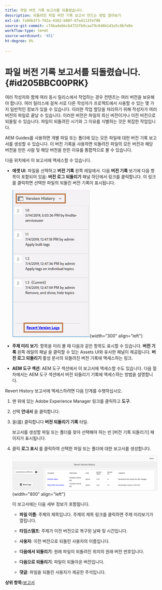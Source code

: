 ```yaml
---
title: 파일 버전 기록 보고서를 되돌렸습니다.
description: 되돌려진 파일 버전 기록 보고서 만드는 방법 알아보기
exl-id: fa90b373-742a-4102-b00f-07e4113fef98
source-git-commit: c74badebbcb4733fb9caa79c646b1d1e5c8bfe8e
workflow-type: tm+mt
source-wordcount: '451'
ht-degree: 0%

---
```


# 파일 버전 기록 보고서를 되돌렸습니다. {#id205BBC00PRK}

여러 작성자와 함께 여러 동시 릴리스에서 작업하는 경우 컨텐츠는 여러 버전을 보유해야 합니다. 여러 릴리스에 걸쳐 서로 다른 작성자가 프로젝트에서 사용할 수 있는 몇 가지 일반적인 정보가 있을 수 있습니다. 이러한 작업 할당을 처리하기 위해 작성자가 여러 버전의 파일로 끝날 수 있습니다. 이러한 버전은 파일의 최신 버전이거나 이전 버전으로 되돌릴 수 있습니다. 파일이 되돌려진 시기와 그 이유를 식별하는 것은 복잡한 작업입니다.

AEM Guides를 사용하면 개별 파일 또는 폴더에 있는 모든 파일에 대한 버전 기록 보고서를 생성할 수 있습니다. 이 버전 기록을 사용하면 되돌려진 파일의 모든 버전과 해당 버전을 만든 사람 및 해당 버전을 만든 이유를 통합적으로 볼 수 있습니다.

다음 위치에서 이 보고서에 액세스할 수 있습니다.

- **에셋 UI**: 파일을 선택하고 **버전 기록** 왼쪽 레일에서. 다음 **버전 기록** 보기에 다음 항목이 포함되어 있음: **버전 로그 되돌리기** 패널 하단에서 링크를 클릭합니다. 이 링크를 클릭하면 선택한 파일의 되돌린 버전 기록이 표시됩니다.

   ![](images/revert-log-from-assets-ui.png){width="300" align="left"}

- **주제 미리 보기**: 항목을 미리 볼 때 다음과 같은 항목도 표시할 수 있습니다. **버전 기록** 왼쪽 레일의 패널 을 클릭할 수 있는 Assets UI와 유사한 패널이 제공됩니다. **버전 로그 되돌리기** 활성 문서의 되돌려진 버전 기록에 액세스하는 링크.

- **AEM 도구 섹션**: AEM 도구 섹션에서 이 보고서에 액세스할 수도 있습니다. 다음 절차에서는 AEM 도구 섹션에서 버전 되돌리기 기록에 액세스하는 방법을 설명합니다.


Revert History 보고서에 액세스하려면 다음 단계를 수행하십시오.

1. 맨 위에 있는 Adobe Experience Manager 링크를 클릭하고 **도구**.

1. 선택 **안내서** 을 클릭합니다.

1. 을(를) 클릭합니다 **버전 되돌리기 기록** 타일.

   보고서를 생성할 파일 또는 폴더를 찾아 선택해야 하는 빈 [버전 기록 되돌리기] 페이지가 표시됩니다.

1. 클릭 **로그 표시** 를 클릭하여 선택한 파일 또는 폴더에 대한 보고서를 생성합니다.

   ![](images/revert-version-history-report.png){width="800" align="left"}

   이 보고서에는 다음 세부 정보가 포함됩니다.

   - **파일 이름**: 주제의 제목입니다. 주제의 제목 링크를 클릭하면 주제 미리보기가 열립니다.

   - **타임스탬프**: 주제가 이전 버전으로 복구된 날짜 및 시간입니다.

   - **사용자**: 이전 버전으로 되돌린 사용자의 이름입니다.

   - **다음에서 되돌리기**: 원래 파일이 되돌려진 위치의 원래 버전 번호입니다.

   - **다음으로 되돌리기**: 파일이 되돌아온 버전입니다.

   - **댓글**: 파일을 되돌린 사용자가 제공한 주석입니다.


**상위 항목:**[&#x200B;보고서](reports-intro.md)
